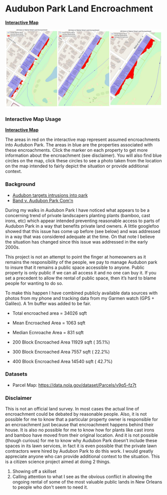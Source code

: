 # Audubon Park Land Encroachment

**[Interactive Map](https://s3.amazonaws.com/filestogeaux.garyscorner.net/pub/AudubonParkWalnutSt.html)**
 
![image](https://github.com/GarysCorner/NewOrleansLandEncroachment/blob/master/AudubonParkWalnutSt.jpg?raw=true)

### Interactive Map Usage

**[Interactive Map](https://s3.amazonaws.com/filestogeaux.garyscorner.net/pub/AudubonParkWalnutSt.html)**

The areas in red on the interactive map represent assumed encroachments into Audubon Park.  The areas in blue are the properties associated with these encroachments.  Click the marker on each property to get more information about the encroachment (see disclaimer).  You will also find blue circles on the map, click these circles to see a photo taken from the location on the map intended to fairly depict the situation or provide additional context.

### Background

* [Audubon targets intrusions into park ](http://saveaudubonpark.org/web/saparchive/p4088.htm)
* [Band v. Audubon Park Com'n](https://casetext.com/case/band-v-audubon-park-comn)

During my walks in Audubon Park I have noticed what appears to be a concerning trend of private landscapers planting plants (bamboo, cast irons, etc) which appear intended preventing reasonable access to parts of Audubon Park in a way that benefits private land owners.  A little googlefoo showed that this issue has come up before (see below) and was addressed in a way that was considered adequate at the time.  On that note I believe the situation has changed since this issue was addressed in the early 2000s.

This project is not an attempt to point the finger at homeowners as it remains the responsibility of the people, we pay to manage Audubon park to insure that it remains a public space accessible to anyone.  Public property is only public if we can all access it and no one can buy it.  If you set a precedent to allow the rental of public space, then it’s hard to blame people for wanting to do so.

To make this happen I have combined publicly available data sources with photos from my phone and tracking data from my Garmen watch (GPS + Galileo).  A 1m buffer was added to be fair.

* Total encroached area = 34026 sqft
* Mean Encroached Area = 1063 sqft
* Median Ecnroache Area = 831 sqft

* 200 Block Encroached Area 11929 sqft ( 35.1%) 
* 300 Block Encroached Area 7557 sqft ( 22.2%) 
* 400 Block Encroached Area 14540 sqft ( 42.7%) 

### Datasets
* Parcel Map:  https://data.nola.gov/dataset/Parcels/v9q5-fz7t

### Disclaimer

This is not an official land survey.  In most cases the actual line of encroachment could be debated by reasonable people.  Also, it is not possible for me to know that a particular property owner is responsible for an encroachment just because that encroachment happens behind their house.  It is also no possible for me to know how for plants like cast irons and bamboo have moved from their original location.  And it is not possible (though curious) for me to know why Audubon Park doesn’t include these spaces in its lawn services, in fact it is even possible that the private lawn contractors were hired by Audubon Park to do this work.  I would greatly appreciate anyone who can provide additional context to the situation.  This is a citizen science project aimed at doing 2 things.  

1. Showing off a skillset
2. Calling attention to what I see as the obvious conflict in allowing the ongoing rental of some of the most valuable public lands in New Orleans to people who don't seem to need it.
